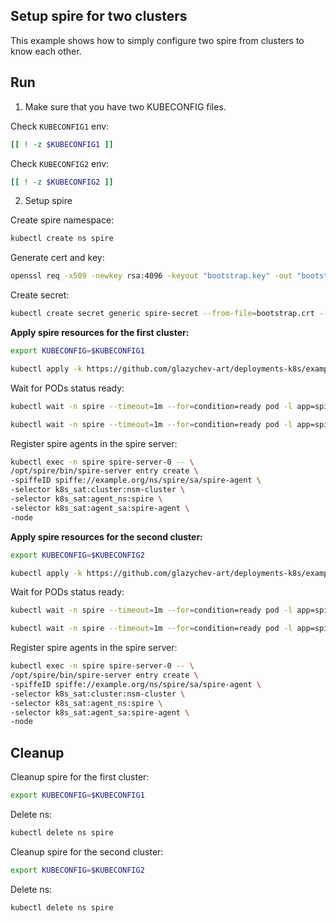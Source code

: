## Setup spire for two clusters

This example shows how to simply configure two spire from clusters to know each other.


## Run

1. Make sure that you have two KUBECONFIG files.

Check `KUBECONFIG1` env:
```bash
[[ ! -z $KUBECONFIG1 ]]
```

Check `KUBECONFIG2` env:
```bash
[[ ! -z $KUBECONFIG2 ]]
```

2. Setup spire

Create spire namespace:
```bash
kubectl create ns spire
```

Generate cert and key:
```bash
openssl req -x509 -newkey rsa:4096 -keyout "bootstrap.key" -out "bootstrap.crt" -days 365 -nodes -subj '/CN=localhost' 2>/dev/null
```

Create secret:
```bash
kubectl create secret generic spire-secret --from-file=bootstrap.crt --from-file=bootstrap.key -n spire
```

**Apply spire resources for the first cluster:**
```bash
export KUBECONFIG=$KUBECONFIG1
```

```bash
kubectl apply -k https://github.com/glazychev-art/deployments-k8s/examples/spire?ref=kust_test
```

Wait for PODs status ready:
```bash
kubectl wait -n spire --timeout=1m --for=condition=ready pod -l app=spire-agent
```
```bash
kubectl wait -n spire --timeout=1m --for=condition=ready pod -l app=spire-server
```

Register spire agents in the spire server:
```bash
kubectl exec -n spire spire-server-0 -- \
/opt/spire/bin/spire-server entry create \
-spiffeID spiffe://example.org/ns/spire/sa/spire-agent \
-selector k8s_sat:cluster:nsm-cluster \
-selector k8s_sat:agent_ns:spire \
-selector k8s_sat:agent_sa:spire-agent \
-node
```

**Apply spire resources for the second cluster:**
```bash
export KUBECONFIG=$KUBECONFIG2
```

```bash
kubectl apply -k https://github.com/glazychev-art/deployments-k8s/examples/spire?ref=kust_test
```

Wait for PODs status ready:
```bash
kubectl wait -n spire --timeout=1m --for=condition=ready pod -l app=spire-agent
```
```bash
kubectl wait -n spire --timeout=1m --for=condition=ready pod -l app=spire-server
```

Register spire agents in the spire server:
```bash
kubectl exec -n spire spire-server-0 -- \
/opt/spire/bin/spire-server entry create \
-spiffeID spiffe://example.org/ns/spire/sa/spire-agent \
-selector k8s_sat:cluster:nsm-cluster \
-selector k8s_sat:agent_ns:spire \
-selector k8s_sat:agent_sa:spire-agent \
-node
```

## Cleanup

Cleanup spire for the first cluster:
```bash
export KUBECONFIG=$KUBECONFIG1
```

Delete ns:
```bash
kubectl delete ns spire
```

Cleanup spire for the second cluster:
```bash
export KUBECONFIG=$KUBECONFIG2
```

Delete ns:
```bash
kubectl delete ns spire
```

